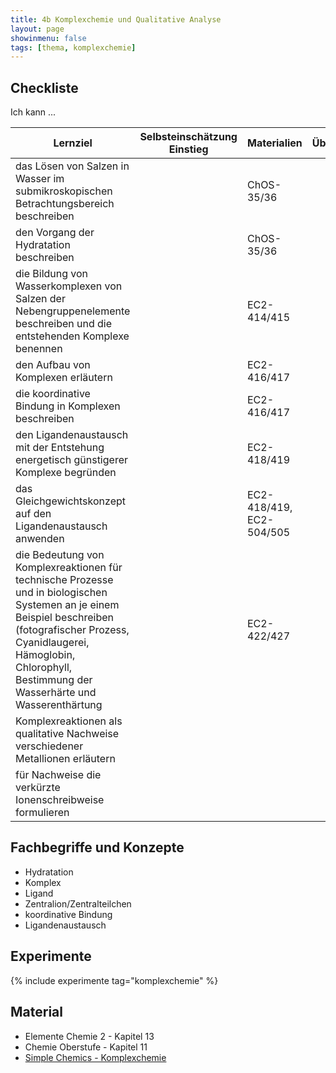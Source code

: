 ```yaml
---
title: 4b Komplexchemie und Qualitative Analyse
layout: page
showinmenu: false
tags: [thema, komplexchemie]
---
```


## Checkliste

Ich kann ...

| Lernziel | Selbsteinschätzung <br />Einstieg | Materialien | Übungen | Selbsteinschätzung <br />Ausstieg |
| ---   | ---      | ---         | ---     | ---      |
| das Lösen von Salzen in Wasser im submikroskopischen Betrachtungsbereich beschreiben | | ChOS-35/36 | | |
| den Vorgang der Hydratation beschreiben | | ChOS-35/36 | | |
| die Bildung von Wasserkomplexen von Salzen der Nebengruppenelemente beschreiben und die entstehenden Komplexe benennen | | EC2-414/415 | | |
| den Aufbau von Komplexen erläutern | | EC2-416/417 | | |
| die koordinative Bindung in Komplexen beschreiben | | EC2-416/417 | | |
| den Ligandenaustausch mit der Entstehung energetisch günstigerer Komplexe begründen | | EC2-418/419 | | |
| das Gleichgewichtskonzept auf den Ligandenaustausch anwenden | | EC2-418/419, EC2-504/505 | | |
| die Bedeutung von Komplexreaktionen für technische Prozesse und in biologischen Systemen an je einem Beispiel beschreiben (fotografischer Prozess, Cyanidlaugerei, Hämoglobin, Chlorophyll, Bestimmung der Wasserhärte und Wasserenthärtung | | EC2-422/427 | | |
| Komplexreaktionen als qualitative Nachweise verschiedener Metallionen erläutern | | | | |
| für Nachweise die verkürzte Ionenschreibweise formulieren | | | | |

## Fachbegriffe und Konzepte

- Hydratation
- Komplex
- Ligand
- Zentralion/Zentralteilchen
- koordinative Bindung
- Ligandenaustausch

## Experimente

{% include experimente tag="komplexchemie" %}

## Material

- Elemente Chemie 2 - Kapitel 13
- Chemie Oberstufe - Kapitel 11
- [Simple Chemics - Komplexchemie](https://www.youtube.com/watch?v=aiwLlbELCSU)
